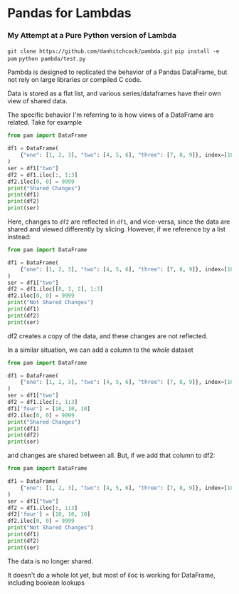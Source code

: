 # Pandas for Lambdas
### My Attempt at a Pure Python version of Lambda

`git clone https://github.com/danhitchcock/pambda.git`
`pip install -e pam`
`python pambda/test.py`

Pambda is designed to replicated the behavior of a Pandas DataFrame, but not rely on large libraries or compiled C code.

Data is stored as a flat list, and various series/dataframes have their own view of shared data.

The specific behavior I'm referring to is how views of a DataFrame are related. Take for example

```python
from pam import DataFrame

df1 = DataFrame(
    {"one": [1, 2, 3], "two": [4, 5, 6], "three": [7, 8, 9]}, index=[10, 20, 30]
)
ser = df1["two"]
df2 = df1.iloc[:, 1:3]
df2.iloc[0, 0] = 9999
print("Shared Changes")
print(df1)
print(df2)
print(ser)

```

Here, changes to `df2` are reflected in `df1`, and vice-versa, since the data are shared and viewed differently by slicing.
However, if we reference by a list instead:
```python
from pam import DataFrame

df1 = DataFrame(
    {"one": [1, 2, 3], "two": [4, 5, 6], "three": [7, 8, 9]}, index=[10, 20, 30]
)
ser = df1["two"]
df2 = df1.iloc[[0, 1, 2], 1:3]
df2.iloc[0, 0] = 9999
print("Not Shared Changes")
print(df1)
print(df2)
print(ser)
```
df2 creates a copy of the data, and these changes are not reflected.

In a similar situation, we can add a column to the *whole* dataset
```python
from pam import DataFrame

df1 = DataFrame(
    {"one": [1, 2, 3], "two": [4, 5, 6], "three": [7, 8, 9]}, index=[10, 20, 30]
)
ser = df1["two"]
df2 = df1.iloc[:, 1:3]
df1['four'] = [10, 10, 10]
df2.iloc[0, 0] = 9999
print("Shared Changes")
print(df1)
print(df2)
print(ser)
```

and changes are shared between all.
But, if we add that column to df2:
```python
from pam import DataFrame

df1 = DataFrame(
    {"one": [1, 2, 3], "two": [4, 5, 6], "three": [7, 8, 9]}, index=[10, 20, 30]
)
ser = df1["two"]
df2 = df1.iloc[:, 1:3]
df2['four'] = [10, 10, 10]
df2.iloc[0, 0] = 9999
print("Not Shared Changes")
print(df1)
print(df2)
print(ser)
```

The data is no longer shared.

It doesn't do a whole lot yet, but most of iloc is working for DataFrame, including boolean lookups